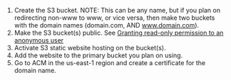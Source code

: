 1. Create the S3 bucket. NOTE: This can be any name, but if you plan on redirecting non-www to www, or vice versa, then make two buckets with the domain names (domain.com, AND www.domain.com).
2. Make the S3 bucket(s) public. See [Granting read-only permission to an anonymous user](https://docs.aws.amazon.com/AmazonS3/latest/userguide/example-bucket-policies.html)
3. Activate S3 static website hosting on the bucket(s).
4. Add the website to the primary bucket you plan on using.
5. Go to ACM in the us-east-1 region and create a certificate for the domain name.